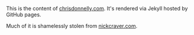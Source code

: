 This is the content of [chrisdonnelly.com](http://www.chrisdonnelly.com).  It's rendered via Jekyll hosted by GitHub pages.

Much of it is shamelessly stolen from [nickcraver.com](https://nickcraver.com).